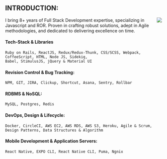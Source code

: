 
## INTRODUCTION:

<img align='right' src="https://github-readme-stats.vercel.app/api?username=tanveerpot&show_icons=true">

I bring 8+ years of Full Stack Development expertise, specializing in Javascript and ROR. Proven in crafting robust solutions, adept in Agile methodologies, and dedicated to delivering excellence on time.
#### Tech-Stack & Libraries
    Ruby on Rails, ReactJS, Redux/Redux-Thunk, CSS/SCSS, Webpack, CoffeeScript, HTML, Node JS, Sidekiq, 
    Babel, StimulusJS, jQuery & Material UI
#### Revision Control & Bug Tracking: 
    NPM, GIT, JIRA, Clickup, Shortcut, Asana, Sentry, Rollbar
#### RDBMS & NoSQL: 
    MySQL, Postgres, Redis
#### DevOps, Design & Lifecycle: 
    Docker, CircleCI, AWS EC2, AWS RDS, AWS S3, Heroku, Agile & Scrum, Design Patterns, Data Structures & Algorithm        
#### Mobile Development & Application Servers: 
    React Native, EXPO CLI, React Native CLI, Puma, Ngnix
                  
